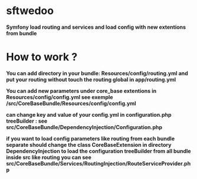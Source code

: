sftwedoo
========

<b>Symfony load routing and services and load config with new extentions from bundle </br>

# How to work ?

You can add directory in your bundle:
<b>Resources/config/routing.yml</b> and put your routing without touch the routing global in <b>app/routing.yml</b>

You can add new parameters under <b>core_base</b> extentions in <b>Resources/config/config.yml</b> 
see exemple <b>/src/CoreBaseBundle/Resources/config/config.yml</b>

can change key and value of your config.yml in configuration.php treeBuilder :
see <b>src/CoreBaseBundle/DependencyInjection/Configuration.php</b>

if you want to load config parameters like routing from each bundle separate should change the class CoreBaseExtension in directory <b>DependencyInjection</b> to load the configuration treeBuilder from all bundle inside src like routing you can see 
<b>src/CoreBaseBundle/Services/RoutingInjection/RouteServiceProvider.php </b>
